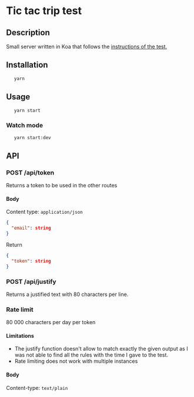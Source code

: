 # Tic tac trip test

## Description

Small server written in Koa that follows the [instructions of the test.](https://tictactrip.notion.site/Back-46162bfe474248f4b79672979efcc379)

## Installation
    
```bash
   yarn
```

## Usage

```bash
   yarn start
```

### Watch mode
```bash
   yarn start:dev
```

## API

### POST /api/token

Returns a token to be used in the other routes

#### Body

Content type: `application/json`

```json
{
  "email": string
}
```

Return

```json
{ 
  "token": string
}
```

### POST /api/justify

Returns a justified text with 80 characters per line.

### Rate limit

80 000 characters per day per token

#### Limitations
* The justify function doesn't allow to match exactly the given output as I was not able to find all the rules with the time I gave to the test.
* Rate limiting does not work with multiple instances

#### Body

Content-type: `text/plain`
